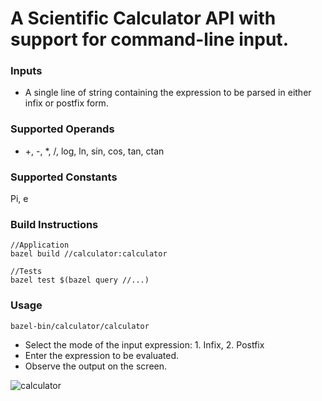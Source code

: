 # A Scientific Calculator API with support for command-line input.

### Inputs
- A single line of string containing the expression to be parsed in either infix or postfix form.

### Supported Operands
- +, -, *, /, log, ln, sin, cos, tan, ctan

### Supported Constants
Pi, e

### Build Instructions
```
//Application
bazel build //calculator:calculator

//Tests
bazel test $(bazel query //...)

```

### Usage
```
bazel-bin/calculator/calculator
```
- Select the mode of the input expression: 1. Infix, 2. Postfix
- Enter the expression to be evaluated.
- Observe the output on the screen.

![calculator](https://user-images.githubusercontent.com/22681121/122637093-76ec2e00-d10a-11eb-841f-277a41f11efe.png)

